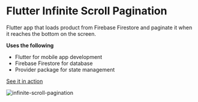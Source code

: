 # Flutter Infinite Scroll Pagination

Flutter app that loads product from Firebase Firestore and paginate it when it reaches the bottom on the screen.

**Uses the following**
- Flutter for mobile app development
- Firebase Firestore for database
- Provider package for state management

[See it in action](#)

![infinite-scroll-pagination](https://user-images.githubusercontent.com/8133093/111632504-80c27480-882f-11eb-81bf-63489bdb6f31.gif)

